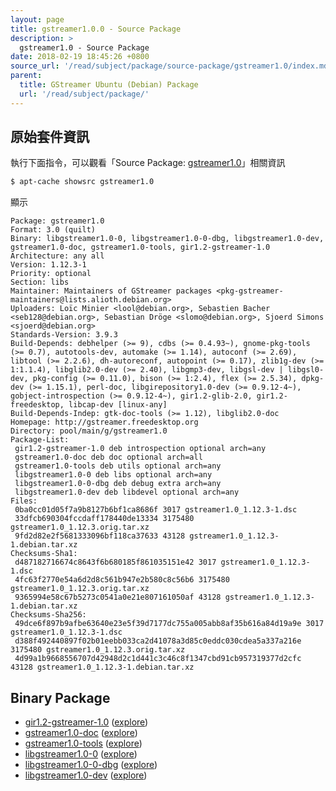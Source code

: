 ```yaml
---
layout: page
title: gstreamer1.0.0 - Source Package
description: >
  gstreamer1.0 - Source Package
date: 2018-02-19 18:45:26 +0800
source_url: '/read/subject/package/source-package/gstreamer1.0/index.md'
parent:
  title: GStreamer Ubuntu (Debian) Package
  url: '/read/subject/package/'
---
```



## 原始套件資訊

執行下面指令，可以觀看「Source Package: [gstreamer1.0](https://packages.ubuntu.com/source/artful/gstreamer1.0)」相關資訊

``` sh
$ apt-cache showsrc gstreamer1.0
```

顯示

```
Package: gstreamer1.0
Format: 3.0 (quilt)
Binary: libgstreamer1.0-0, libgstreamer1.0-0-dbg, libgstreamer1.0-dev, gstreamer1.0-doc, gstreamer1.0-tools, gir1.2-gstreamer-1.0
Architecture: any all
Version: 1.12.3-1
Priority: optional
Section: libs
Maintainer: Maintainers of GStreamer packages <pkg-gstreamer-maintainers@lists.alioth.debian.org>
Uploaders: Loïc Minier <lool@debian.org>, Sebastien Bacher <seb128@debian.org>, Sebastian Dröge <slomo@debian.org>, Sjoerd Simons <sjoerd@debian.org>
Standards-Version: 3.9.3
Build-Depends: debhelper (>= 9), cdbs (>= 0.4.93~), gnome-pkg-tools (>= 0.7), autotools-dev, automake (>= 1.14), autoconf (>= 2.69), libtool (>= 2.2.6), dh-autoreconf, autopoint (>= 0.17), zlib1g-dev (>= 1:1.1.4), libglib2.0-dev (>= 2.40), libgmp3-dev, libgsl-dev | libgsl0-dev, pkg-config (>= 0.11.0), bison (>= 1:2.4), flex (>= 2.5.34), dpkg-dev (>= 1.15.1), perl-doc, libgirepository1.0-dev (>= 0.9.12-4~), gobject-introspection (>= 0.9.12-4~), gir1.2-glib-2.0, gir1.2-freedesktop, libcap-dev [linux-any]
Build-Depends-Indep: gtk-doc-tools (>= 1.12), libglib2.0-doc
Homepage: http://gstreamer.freedesktop.org
Directory: pool/main/g/gstreamer1.0
Package-List:
 gir1.2-gstreamer-1.0 deb introspection optional arch=any
 gstreamer1.0-doc deb doc optional arch=all
 gstreamer1.0-tools deb utils optional arch=any
 libgstreamer1.0-0 deb libs optional arch=any
 libgstreamer1.0-0-dbg deb debug extra arch=any
 libgstreamer1.0-dev deb libdevel optional arch=any
Files:
 0ba0cc01d05f7a9b8127b6bf1ca8686f 3017 gstreamer1.0_1.12.3-1.dsc
 33dfcb690304fccdaff178440de13334 3175480 gstreamer1.0_1.12.3.orig.tar.xz
 9fd2d82e2f5681333096bf118ca37633 43128 gstreamer1.0_1.12.3-1.debian.tar.xz
Checksums-Sha1:
 d487182716674c8643f6b680185f861035151e42 3017 gstreamer1.0_1.12.3-1.dsc
 4fc63f2770e54a6d2d8c561b947e2b580c8c56b6 3175480 gstreamer1.0_1.12.3.orig.tar.xz
 9365994e58c67b5273c0541a0e21e807161050af 43128 gstreamer1.0_1.12.3-1.debian.tar.xz
Checksums-Sha256:
 49dce6f897b9afbe63640e23e5f39d7177dc755a005abb8af35b616a84d19a9e 3017 gstreamer1.0_1.12.3-1.dsc
 d388f492440897f02b01eebb033ca2d41078a3d85c0eddc030cdea5a337a216e 3175480 gstreamer1.0_1.12.3.orig.tar.xz
 4d99a1b9668556707d42948d2c1d441c3c46c8f1347cbd91cb957319377d2cfc 43128 gstreamer1.0_1.12.3-1.debian.tar.xz

```

## Binary Package 

* [gir1.2-gstreamer-1.0](https://packages.ubuntu.com/artful/gir1.2-gstreamer-1.0) ([explore](/book-framework-gstreamer/read/subject/package/binary-package/gir1.2-gstreamer-1.0))
* [gstreamer1.0-doc](https://packages.ubuntu.com/artful/gstreamer1.0-doc) ([explore](/book-framework-gstreamer/read/subject/package/binary-package/gstreamer1.0-doc))
* [gstreamer1.0-tools](https://packages.ubuntu.com/artful/gstreamer1.0-tools) ([explore](/book-framework-gstreamer/read/subject/package/binary-package/gstreamer1.0-tools))
* [libgstreamer1.0-0](https://packages.ubuntu.com/artful/libgstreamer1.0-0) ([explore](/book-framework-gstreamer/read/subject/package/binary-package/libgstreamer1.0-0))
* [libgstreamer1.0-0-dbg](https://packages.ubuntu.com/artful/libgstreamer1.0-0-dbg) ([explore](/book-framework-gstreamer/read/subject/package/binary-package/libgstreamer1.0-0-dbg))
* [libgstreamer1.0-dev](https://packages.ubuntu.com/artful/libgstreamer1.0-dev) ([explore](/book-framework-gstreamer/read/subject/package/binary-package/libgstreamer1.0-dev))


